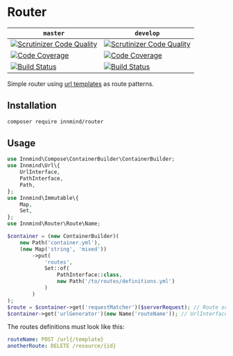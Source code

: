 # Router

| `master` | `develop` |
|----------|-----------|
| [![Scrutinizer Code Quality](https://scrutinizer-ci.com/g/Innmind/Router/badges/quality-score.png?b=master)](https://scrutinizer-ci.com/g/Innmind/Router/?branch=master) | [![Scrutinizer Code Quality](https://scrutinizer-ci.com/g/Innmind/Router/badges/quality-score.png?b=develop)](https://scrutinizer-ci.com/g/Innmind/Router/?branch=develop) |
| [![Code Coverage](https://scrutinizer-ci.com/g/Innmind/Router/badges/coverage.png?b=master)](https://scrutinizer-ci.com/g/Innmind/Router/?branch=master) | [![Code Coverage](https://scrutinizer-ci.com/g/Innmind/Router/badges/coverage.png?b=develop)](https://scrutinizer-ci.com/g/Innmind/Router/?branch=develop) |
| [![Build Status](https://scrutinizer-ci.com/g/Innmind/Router/badges/build.png?b=master)](https://scrutinizer-ci.com/g/Innmind/Router/build-status/master) | [![Build Status](https://scrutinizer-ci.com/g/Innmind/Router/badges/build.png?b=develop)](https://scrutinizer-ci.com/g/Innmind/Router/build-status/develop) |

Simple router using [url templates](https://github.com/Innmind/UrlTemplate) as route patterns.

## Installation

```sh
composer require innmind/router
```

## Usage

```php
use Innmind\Compose\ContainerBuilder\ContainerBuilder;
use Innmind\Url\{
    UrlInterface,
    PathInterface,
    Path,
};
use Innmind\Immutable\{
    Map,
    Set,
};
use Innmind\Router\Route\Name;

$container = (new ContainerBuilder)(
    new Path('container.yml'),
    (new Map('string', 'mixed'))
        ->put(
            'routes',
            Set::of(
                PathInterface::class,
                new Path('/to/routes/definitions.yml')
            )
        )
);
$route = $container->get('requestMatcher')($serverRequest); // Route or throws NoMatchingRouteFound
$container->get('urlGenerator')(new Name('routeName')); // UrlInterface
```

The routes definitions must look like this:

```yaml
routeName: POST /url{/template}
anotherRoute: DELETE /resource/{id}
```
